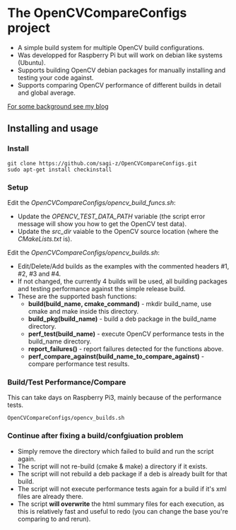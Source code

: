 The OpenCVCompareConfigs project
================================

* A simple build system for multiple OpenCV build configurations.
* Was developped for Raspberry Pi but will work on debian like systems (Ubuntu).
* Supports building OpenCV debian packages for manually installing and testing your code against.
* Supports comparing OpenCV performance of different builds in detail and global average.

[For some background see my blog](https://www.theimpossiblecode.com/blog/build-faster-opencv-raspberry-pi3 "the impossible code")

##  Installing and usage
### Install
```
git clone https://github.com/sagi-z/OpenCVCompareConfigs.git
sudo apt-get install checkinstall
```

### Setup
Edit the *OpenCVCompareConfigs/opencv\_build\_funcs.sh*:
* Update the *OPENCV\_TEST\_DATA\_PATH* variable (the script error message will show you how to get the OpenCV test data).
* Update the *src\_dir* vaiable to the OpenCV source location (where the *CMakeLists.txt* is).

Edit the *OpenCVCompareConfigs/opencv\_builds.sh*:
* Edit/Delete/Add builds as the examples with the commented headers #1, #2, #3 and #4.
* If not changed, the currently 4 builds will be used, all building packages and testing performance against the simple release build.
* These are the supported bash functions:
  * __build(build\_name, cmake\_command)__ - mkdir build\_name, use cmake and make inside this directory.
  * __build\_pkg(build\_name)__ - build a deb package in the build\_name directory.
  * __perf\_test(build\_name)__ - execute OpenCV performance tests in the build\_name directory.
  * __report\_failures()__ - report failures detected for the functions above.
  * __perf\_compare\_against(build\_name\_to\_compare\_against)__ - compare performance test results.

### Build/Test Performance/Compare
This can take days on Raspberry Pi3, mainly because of the performance tests.
```
OpenCVCompareConfigs/opencv_builds.sh
```

### Continue after fixing a build/confgiuation problem
* Simply remove the directory which failed to build and run the script again.
* The script will not re-build (cmake & make) a directory if it exists.
* The script will not rebuild a deb package if a deb is already built for that build.
* The script will not execute performance tests again for a build if it's xml files are already there.
* The script **will overwrite** the html summary files for each execution, as this is relatively fast and useful to redo (you can change the base you're comparing to and rerun).

